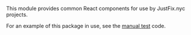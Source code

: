 This module provides common React components for use by JustFix.nyc projects.

For an example of this package in use, see the [manual test][] code.

[manual test]: test-manual/react-common-manual-test.tsx
